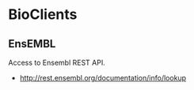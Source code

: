 # BioClients

## EnsEMBL

Access to Ensembl REST API.

* <http://rest.ensembl.org/documentation/info/lookup>

